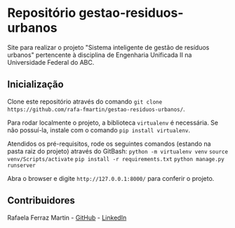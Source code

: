 # Repositório gestao-residuos-urbanos
Site para realizar o projeto "Sistema inteligente de gestão de resíduos urbanos" pertencente à disciplina de Engenharia Unificada II na Universidade Federal do ABC.

## Inicialização
Clone este repositório através do comando ``git clone https://github.com/rafa-fmartin/gestao-residuos-urbanos/``.

Para rodar localmente o projeto, a biblioteca ``virtualenv`` é necessária. Se não possuí-la, instale com o comando ``pip install virtualenv``.

Atendidos os pré-requisitos, rode os seguintes comandos (estando na pasta raiz do projeto) através do GitBash:
``python -m virtualenv venv``
``source venv/Scripts/activate``
``pip install -r requirements.txt``
``python manage.py runserver``

Abra o browser e digite ``http://127.0.0.1:8000/`` para conferir o projeto.

## Contribuidores
Rafaela Ferraz Martin - [GitHub](https://github.com/rafa-fmartin) - [LinkedIn](https://www.linkedin.com/in/rafaela-martin/)
